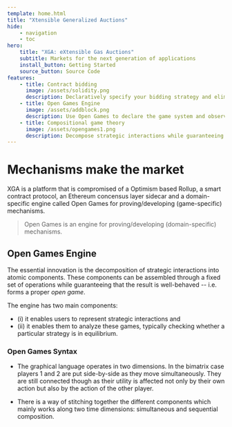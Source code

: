 ```yaml
---
template: home.html
title: "Xtensible Generalized Auctions"
hide:
    - navigation
    - toc
hero:
    title: "XGA: eXtensible Gas Auctions"
    subtitle: Markets for the next generation of applications
    install_button: Getting Started
    source_button: Source Code
features:
    - title: Contract bidding
      image: /assets/solidity.png
      description: Declaratively specify your bidding strategy and eliminate latency in your bidding.
    - title: Open Games Engine
      image: /assets/addblock.png
      description: Use Open Games to declare the game system and observe through <em>lenses</em>.
    - title: Compositional game theory
      image: /assets/opengames1.png
      description: Decompose strategic interactions while guaranteeing results are well-behaved.
---
```


# Mechanisms make the market

XGA is a platform that is compromised of a Optimism based Rollup, a smart contract protocol, an Ethereum concensus layer
sidecar and a domain-specific engine called Open Games for proving/developing (game-specific) mechanisms.

> Open Games is an engine for proving/developing (domain-specific) mechanisms.

## Open Games Engine

The essential innovation is the decomposition of strategic interactions into atomic components. These components can be
assembled through a fixed set of operations while guaranteeing that the result is well-behaved -- i.e. forms a proper
_open game_.

The engine has two main components:

-   (i) it enables users to represent strategic interactions and
-   (ii) it enables them to analyze these games, typically checking whether a particular strategy is in equilibrium.

### Open Games Syntax

-   The graphical language operates in two dimensions. In the bimatrix case players 1 and 2 are put side-by-side as they
    move simultaneously. They are still connected though as their utility is affected not only by their own action but
    also by the action of the other player.

-   There is a way of stitching together the different components which mainly works along two time dimensions:
    simultaneous and sequential composition.
